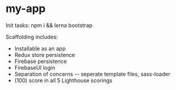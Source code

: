 # my-app
Init tasks:
  npm i && lerna bootstrap

Scaffolding includes:
  * Installable as an app
  * Redux store persistence
  * Firebase persistence 
  * FirebaseUI login
  * Separation of concerns -- seperate template files, sass-loader
  * (100) score in all 5 Lighthouse scorings

